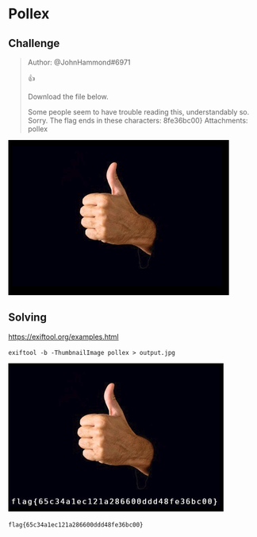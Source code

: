 # Pollex

## Challenge
>Author: @JohnHammond#6971
>
>👍
>
>Download the file below.
>
>Some people seem to have trouble reading this, understandably so. Sorry. The flag ends in these characters: 8fe36bc00}
>Attachments: pollex

![challenge](original.png)

## Solving
https://exiftool.org/examples.html

`exiftool -b -ThumbnailImage pollex > output.jpg`

![flag](flag.png)

`flag{65c34a1ec121a286600ddd48fe36bc00}`
